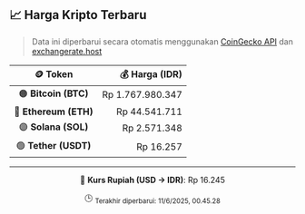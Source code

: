 

<!-- HARGA_KRIPTO -->
## 📈 Harga Kripto Terbaru

> Data ini diperbarui secara otomatis menggunakan [CoinGecko API](https://www.coingecko.com/) dan [exchangerate.host](https://exchangerate.host/)

<div align="center">

| 🪙 Token | 💰 Harga (IDR) |
|:------:|---------------:|
| 🟠 **Bitcoin (BTC)**   | Rp 1.767.980.347 |
| 🔵 **Ethereum (ETH)**  | Rp 44.541.711 |
| 🟣 **Solana (SOL)**    | Rp 2.571.348 |
| 🟢 **Tether (USDT)**   | Rp 16.257 |

---

💱 **Kurs Rupiah (USD → IDR)**: Rp 16.245

🕒 <sub>Terakhir diperbarui: 11/6/2025, 00.45.28</sub>

</div>
<!-- /HARGA_KRIPTO -->